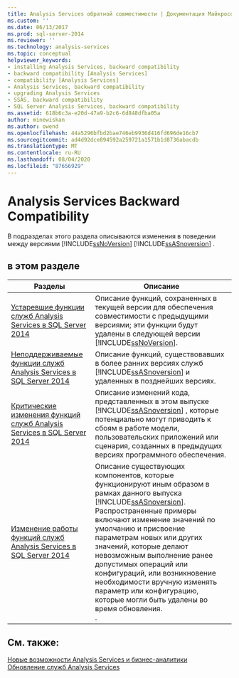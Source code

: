 ```yaml
---
title: Analysis Services обратной совместимости | Документация Майкрософт
ms.custom: ''
ms.date: 06/13/2017
ms.prod: sql-server-2014
ms.reviewer: ''
ms.technology: analysis-services
ms.topic: conceptual
helpviewer_keywords:
- installing Analysis Services, backward compatibility
- backward compatibility [Analysis Services]
- compatibility [Analysis Services]
- Analysis Services, backward compatibility
- upgrading Analysis Services
- SSAS, backward compatibility
- SQL Server Analysis Services, backward compatibility
ms.assetid: 618b6c3a-e20d-47a9-b2c6-6d848dfba05a
author: minewiskan
ms.author: owend
ms.openlocfilehash: 44a5296bfbd2bae746eb9936d416fd696de16cb7
ms.sourcegitcommit: ad4d92dce894592a259721a1571b1d8736abacdb
ms.translationtype: MT
ms.contentlocale: ru-RU
ms.lasthandoff: 08/04/2020
ms.locfileid: "87656929"
---
```

# <a name="analysis-services-backward-compatibility"></a>Analysis Services Backward Compatibility
  В подразделах этого раздела описываются изменения в поведении между версиями [!INCLUDE[ssNoVersion](../includes/ssnoversion-md.md)] [!INCLUDE[ssASnoversion](../includes/ssasnoversion-md.md)] .  
  
## <a name="in-this-section"></a>в этом разделе  
  
|Разделы|Описание|  
|------------|-----------------|  
|[Устаревшие функции служб Analysis Services в SQL Server 2014](deprecated-analysis-services-features-in-sql-server-2014.md)|Описание функций, сохраненных в текущей версии для обеспечения совместимости с предыдущими версиями; эти функции будут удалены в следующей версии [!INCLUDE[ssNoVersion](../includes/ssnoversion-md.md)].|  
|[Неподдерживаемые функции служб Analysis Services в SQL Server 2014](discontinued-analysis-services-functionality-in-sql-server-2014.md)|Описание функций, существовавших в более ранних версиях служб  [!INCLUDE[ssASnoversion](../includes/ssasnoversion-md.md)] и удаленных в позднейших версиях.|  
|[Критические изменения функций служб Analysis Services в SQL Server 2014](breaking-changes-to-analysis-services-features-in-sql-server-2014.md)|Описание изменений кода, представленных в этом выпуске [!INCLUDE[ssASnoversion](../includes/ssasnoversion-md.md)] , которые потенциально могут приводить к сбоям в работе модели, пользовательских приложений или сценария, созданных в предыдущих версиях программного обеспечения.|  
|[Изменение работы функций служб Analysis Services в SQL Server 2014](behavior-changes-to-analysis-services-features-in-sql-server-2014.md)|Описание существующих компонентов, которые функционируют иным образом в рамках данного выпуска [!INCLUDE[ssASnoversion](../includes/ssasnoversion-md.md)]. Распространенные примеры включают изменение значений по умолчанию и присвоение параметрам новых или других значений, которые делают невозможным выполнение ранее допустимых операций или конфигураций, или возникновение необходимости вручную изменять параметр или конфигурацию, которые могли быть удалены во время обновления.<br /> .|  
  
## <a name="see-also"></a>См. также:  
 [Новые возможности Analysis Services и бизнес-аналитики](what-s-new-in-analysis-services.md)   
 [Обновление служб Analysis Services](../database-engine/install-windows/upgrade-analysis-services.md)  
  
  

